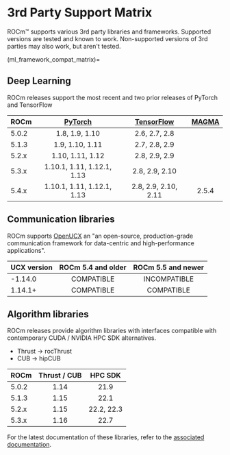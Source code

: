 # 3rd Party Support Matrix

ROCm™ supports various 3rd party libraries and frameworks. Supported versions
are tested and known to work. Non-supported versions of 3rd parties may also
work, but aren't tested.

(ml_framework_compat_matrix)=

## Deep Learning

ROCm releases support the most recent and two prior releases of PyTorch and
TensorFlow

| ROCm  | [PyTorch](https://github.com/pytorch/pytorch/releases/) | [TensorFlow](https://github.com/tensorflow/tensorflow/releases/) | [MAGMA](https://icl.utk.edu/magma/index.html) |
|:------|:--------------------------:|:--------------------:|:-----:|
| 5.0.2 | 1.8,  1.9,  1.10           | 2.6, 2.7, 2.8        |       |
| 5.1.3 | 1.9,  1.10, 1.11           | 2.7, 2.8, 2.9        |       |
| 5.2.x | 1.10, 1.11, 1.12           | 2.8, 2.9, 2.9        |       |
| 5.3.x | 1.10.1, 1.11, 1.12.1, 1.13 | 2.8, 2.9, 2.10       |       |
| 5.4.x | 1.10.1, 1.11, 1.12.1, 1.13 | 2.8, 2.9, 2.10, 2.11 | 2.5.4 |

## Communication libraries

ROCm supports [OpenUCX](https://openucx.org/) an "an open-source,
production-grade communication framework for data-centric and high-performance
applications".

UCX version | ROCm 5.4 and older | ROCm 5.5 and newer |
|:----------|:------------------:|:------------------:|
| -1.14.0   | COMPATIBLE         | INCOMPATIBLE       |
|  1.14.1+  | COMPATIBLE         | COMPATIBLE         |

## Algorithm libraries

ROCm releases provide algorithm libraries with interfaces compatible with
contemporary CUDA / NVIDIA HPC SDK alternatives.

- Thrust → rocThrust
- CUB → hipCUB

| ROCm  | Thrust / CUB | HPC SDK |
|:------|:------------:|:-------:|
| 5.0.2 | 1.14         | 21.9       |
| 5.1.3 | 1.15         | 22.1       |
| 5.2.x | 1.15         | 22.2, 22.3 |
| 5.3.x | 1.16         | 22.7       |

For the latest documentation of these libraries, refer to the
[associated documentation](../reference/gpu_libraries/c%2B%2B_primitives.md).
